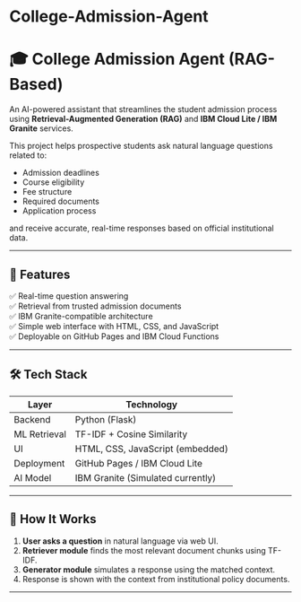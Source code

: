 # College-Admission-Agent

# 🎓 College Admission Agent (RAG-Based)

An AI-powered assistant that streamlines the student admission process using **Retrieval-Augmented Generation (RAG)** and **IBM Cloud Lite / IBM Granite** services.

This project helps prospective students ask natural language questions related to:
- Admission deadlines
- Course eligibility
- Fee structure
- Required documents
- Application process

and receive accurate, real-time responses based on official institutional data.

---

## 🚀 Features

✅ Real-time question answering  
✅ Retrieval from trusted admission documents  
✅ IBM Granite-compatible architecture  
✅ Simple web interface with HTML, CSS, and JavaScript  
✅ Deployable on GitHub Pages and IBM Cloud Functions

---

## 🛠️ Tech Stack

| Layer           | Technology                          |
|----------------|--------------------------------------|
| Backend         | Python (Flask)                      |
| ML Retrieval    | TF-IDF + Cosine Similarity          |
| UI              | HTML, CSS, JavaScript (embedded)    |
| Deployment      | GitHub Pages / IBM Cloud Lite       |
| AI Model        | IBM Granite (Simulated currently)   |

---

## 🧠 How It Works

1. **User asks a question** in natural language via web UI.
2. **Retriever module** finds the most relevant document chunks using TF-IDF.
3. **Generator module** simulates a response using the matched context.
4. Response is shown with the context from institutional policy documents.

---
